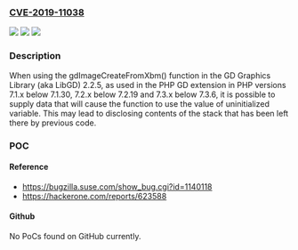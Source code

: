 ### [CVE-2019-11038](https://cve.mitre.org/cgi-bin/cvename.cgi?name=CVE-2019-11038)
![](https://img.shields.io/static/v1?label=Product&message=PHP&color=blue)
![](https://img.shields.io/static/v1?label=Version&message=n%2Fa&color=blue)
![](https://img.shields.io/static/v1?label=Vulnerability&message=CWE-457%3A%20Use%20of%20Uninitialized%20Variable&color=brighgreen)

### Description

When using the gdImageCreateFromXbm() function in the GD Graphics Library (aka LibGD) 2.2.5, as used in the PHP GD extension in PHP versions 7.1.x below 7.1.30, 7.2.x below 7.2.19 and 7.3.x below 7.3.6, it is possible to supply data that will cause the function to use the value of uninitialized variable. This may lead to disclosing contents of the stack that has been left there by previous code.

### POC

#### Reference
- https://bugzilla.suse.com/show_bug.cgi?id=1140118
- https://hackerone.com/reports/623588

#### Github
No PoCs found on GitHub currently.

